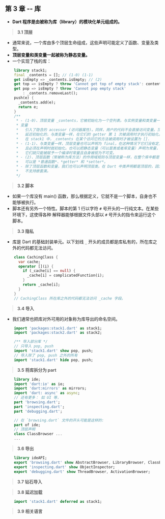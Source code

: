 ## 第 3 章 -- 库
- **Dart 程序是由被称为库（library）的模块化单元组成的。**


> **3.1 顶层**
- 通常来说，一个库由多个顶层生命组成，这些声明可能定义了函数、变量及类型。
- **顶层变量和类变量一起被称为静态变量。**
- 一个实现了栈的库：
```dart
    library stack1;
    final _contents = []; // (1-0) (1-1)
    get isEmpty => _contents.isEmpty; // (2)
    get top => isEmpty ? throw 'Cannot get top of empty stack': contents.last;
    get pop => isEmpty ? throw 'Cannot pop empty stack' 
        : _contents.removeLast();
    push(e) {
      _contents.add(e);
      return e;
    }
    /**
     * - (1-0)、顶层变量 _contents，它被初始化为一个空列表。与实例变量和类变量一样，顶层
     * 变量
     *   引入了隐含的 accessor (访问器属性)。同样，用户的代码不会直接访问变量。顶层变量是
     *   延迟初始化的，与类变量一样，在它们的 getter 第 1 次被调用时才执行初始化。
     *   在 stack1 中，_contents 在某个访问它的方法被调用时才被设置为 [].
     * - (1-1)、与类变量一样，顶层变量也可以声明为 final，在这种情况下它们没有定义setter
     *   且必须在声明时就初始化。也可以把静态变量（可以是类或者库变量）声明为常量，那样的话
     *   它们就只能被赋予一个编译时常量且自身被视为不可变。
     * - (2)、顶层函数（常被称为库方法）的作用域规则与顶层变量一样，在整个库中都是可用的，它
     +   可以是 *普通函数*、*getter* 和 *setter*。
     * - 除了顶层函数和变量，我们也可以声明顶层类。在 Dart 中类声明都是顶层的，因为 Dart 
     *   不支持嵌套类。
     */    
```

> **3.2 脚本**
- 如果一个库没有 main() 函数，那么根据定义，它就不是一个脚本，自身也不能够被执行。
- 脚本还有另外一个特性。脚本的第 1 行以字符 `#` 号开头的一行纯文本。在某些环境下，这使得各种
  解释器能够根据文件头部以 `#` 号开头的指令来运行这个脚本。

> **3.3 隐私**
- 库是 Dart 的基础封装单元。以下划线 `_` 开头的成员都是库私有的，所在库之外的代码都无法访问。
```dart
    class CachingClass {
      var cache;
      operator [](i) {
        if (_cache[i] == null) {
          _cache[i] = complicatedFunction(i);
        } 
        return _cache[i];
      }
    }
    // CachingClass 所在库之外的代码都无法访问 _cache 字段。
```

> **3.4 导入**
- 我们通常也把库对外可用的对象称为库导出的命名空间。
```Dart
    import 'packages:stack1.dart' as stack1;
    import 'packages:stack2.dart' as stack2;

    /** 导入部分库 */
    // 只导入 pop, push
    import 'stack1.dart' show pop, push;
    // 导入除了 pop, push 之外的所有
    import 'stack1.dart' hide pop, push;

```

> **3.5 将库拆分为 part**
```Dart
    library ide;
    import 'dart:io' as io;
    import 'dart:mirrors' as mirrors;
    import 'dart: async' as async;
    // 还有更多： 如 UI 等，
    part 'browsing.dart';
    part 'inspecting.dart';
    part 'debugging.dart';
```
```Dart
    // 在 `browsing.dart` 文件的开头可能是这样的:
    part of ide;
    // 顶层声明
    class ClassBrowser ...
    ...
```

> **3.6 导出**
```dart
    library ideAPI;
    export 'browsing.dart' show AbstractBrowser, LibraryBrowser, ClassBrowser;
    export 'inspecting.dart' show ObjectInspector;
    export 'debugging.dart' show ThreadBrowser, ActivationBrowser;
```

> **3.7 钻石导入**

> **3.8 延迟加载**
```Dart
    import 'stack1.dart' deferred as stack1;
```

> **3.9 相关语言**